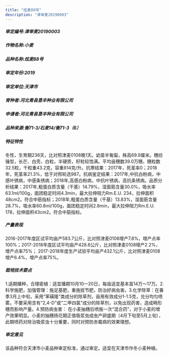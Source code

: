 ```yaml
---
title: "炫麦88号"
description: "津审麦20190003"
---
```

##### 审定编号:津审麦20190003

##### 作物名称:小麦

##### 品种名称:炫麦88号

##### 审定年份:2019

##### 审定单位:天津市

##### 育种者:河北青县垦丰种业有限公司

##### 申请者:河北青县垦丰种业有限公司

##### 品种来源:衡71-3/石麦14/衡71-3（6）

##### 特征特性
冬性，生育期236天，比对照津麦0108晚1天。幼苗半匍匐，株高69.9厘米。穗纺锤型，长芒、白壳、白粒，半硬质，籽粒较饱满。平均亩穗数39.0万穗，穗粒数32.5粒，千粒重43.2克，容重814克/升。抗寒结果：2017年，死茎率0；2018年，死茎率21.3%，低于对照轮选987。抗病鉴定结果：2017年,中抗白粉病，中感叶锈病，中感条锈病；2018年,高感白粉病，中抗叶锈病，高抗条锈病。品质分析结果：2017年,粗蛋白质含量（干基）14.79%，湿面筋含量30.0%，吸水率63.1ml/100g，面团稳定时间4.3min，最大拉伸阻力Rm.E.U. 234，拉伸面积48cm2。符合中筋指标；2018年,粗蛋白质含量（干基）13.83%，湿面筋含量28.7%，吸水率60.8ml/100g，面团稳定时间2.8min，最大拉伸阻力Rm.E.U. 178，拉伸面积43cm2。符合中筋指标。

##### 产量表现
2016-2017年度区试平均亩产583.7公斤，比对照津麦0108增产7.8%，增产点率100%；2017-2018年度区试平均亩产428.6公斤，比对照津麦0108增产2.2%，增产点率75%； 2017-2018年度生产试验平均亩产432.1公斤，比对照津麦0108增产6.4%，增产点率75%。

##### 栽培技术要点
1.适期播种，合理密植：适宜播期10月10—20日，每亩适宜基本苗14万～17万。2.科学施肥，加强管理：施足基肥，重施拔节肥，防治好病虫害。3.化学除草：在春季3月上中旬，采用“苯磺隆”类成分的除草剂，亩用有效成分1-1.5克，兑分均匀喷雾。不要采用含有“2,4-D”或“二甲四氯”成分的除草剂，以免出现药害，造成畸形穗而影响产量。4.预防病虫害： 在小麦抽穗后喷施一次“混合药”，对于小麦的增产效果明显。小麦的抽穗扬花期正值吸浆虫成虫产卵盛期（4月下旬至5月上旬），此期喷药对除治吸浆虫十分重要，同时对预防赤霉病的效果理想。

##### 审定意见
该品种符合天津市小麦品种审定标准，通过审定。适宜在天津市作冬小麦种植。
